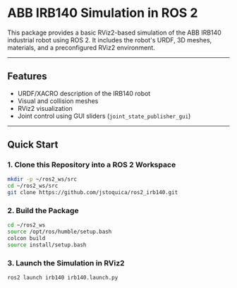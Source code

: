 # ABB IRB140 Simulation in ROS 2

This package provides a basic RViz2-based simulation of the ABB IRB140 industrial robot using ROS 2. It includes the robot's URDF, 3D meshes, materials, and a preconfigured RViz2 environment.

---

## Features

- URDF/XACRO description of the IRB140 robot
- Visual and collision meshes
- RViz2 visualization
- Joint control using GUI sliders (`joint_state_publisher_gui`)

---

## Quick Start

### 1. Clone this Repository into a ROS 2 Workspace

```bash
mkdir -p ~/ros2_ws/src
cd ~/ros2_ws/src
git clone https://github.com/jstoquica/ros2_irb140.git
```
### 2. Build the Package

```bash
cd ~/ros2_ws
source /opt/ros/humble/setup.bash
colcon build
source install/setup.bash
```

### 3. Launch the Simulation in RViz2

```bash
ros2 launch irb140 irb140.launch.py 
```
